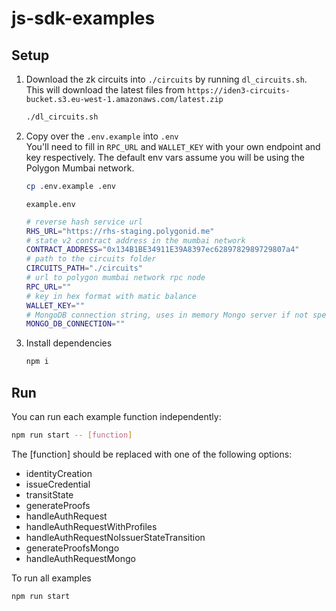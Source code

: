 # js-sdk-examples

## Setup

1. Download the zk circuits into `./circuits` by running `dl_circuits.sh`. This will download the latest files from `https://iden3-circuits-bucket.s3.eu-west-1.amazonaws.com/latest.zip`

    ```bash
    ./dl_circuits.sh
    ```

2. Copy over the `.env.example` into `.env`  
  You'll need to fill in `RPC_URL` and `WALLET_KEY` with your own endpoint and key respectively. The default env vars assume you will be using the Polygon Mumbai network.

    ```bash
    cp .env.example .env
    ```

    `example.env`

    ```bash
    # reverse hash service url
    RHS_URL="https://rhs-staging.polygonid.me" 
    # state v2 contract address in the mumbai network
    CONTRACT_ADDRESS="0x134B1BE34911E39A8397ec6289782989729807a4"
    # path to the circuits folder
    CIRCUITS_PATH="./circuits" 
    # url to polygon mumbai network rpc node
    RPC_URL="" 
    # key in hex format with matic balance
    WALLET_KEY="" 
    # MongoDB connection string, uses in memory Mongo server if not specified
    MONGO_DB_CONNECTION=""

    ```

3. Install dependencies

    ```bash
    npm i 
    ```

## Run

You can run each example function independently:

```bash
npm run start -- [function]
```

The [function] should be replaced with one of the following options:

- identityCreation  
- issueCredential  
- transitState
- generateProofs
- handleAuthRequest
- handleAuthRequestWithProfiles
- handleAuthRequestNoIssuerStateTransition
- generateProofsMongo
- handleAuthRequestMongo

To run all examples

```bash
npm run start
```
